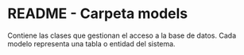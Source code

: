# README - Carpeta models

Contiene las clases que gestionan el acceso a la base de datos. Cada modelo representa una tabla o entidad del sistema.